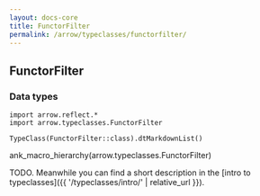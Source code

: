```yaml
---
layout: docs-core
title: FunctorFilter
permalink: /arrow/typeclasses/functorfilter/
---
```


## FunctorFilter




### Data types

```kotlin:ank:replace
import arrow.reflect.*
import arrow.typeclasses.FunctorFilter

TypeClass(FunctorFilter::class).dtMarkdownList()
```

ank_macro_hierarchy(arrow.typeclasses.FunctorFilter)

TODO. Meanwhile you can find a short description in the [intro to typeclasses]({{ '/typeclasses/intro/' | relative_url }}).
